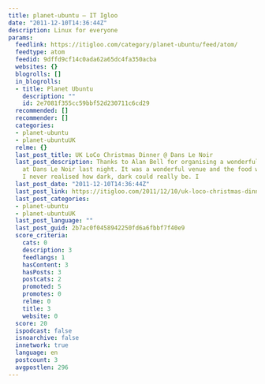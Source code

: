 ```yaml
---
title: planet-ubuntu – IT Igloo
date: "2011-12-10T14:36:44Z"
description: Linux for everyone
params:
  feedlink: https://itigloo.com/category/planet-ubuntu/feed/atom/
  feedtype: atom
  feedid: 9dffd9cf14c0ada62a65dc4fa350acba
  websites: {}
  blogrolls: []
  in_blogrolls:
  - title: Planet Ubuntu
    description: ""
    id: 2e7081f355cc59bbf52d230711c6cd29
  recommended: []
  recommender: []
  categories:
  - planet-ubuntu
  - planet-ubuntuUK
  relme: {}
  last_post_title: UK LoCo Christmas Dinner @ Dans Le Noir
  last_post_description: Thanks to Alan Bell for organising a wonderful Christmas dinner
    at Dans Le Noir last night. It was a wonderful venue and the food was amazing.
    I never realised how dark, dark could really be. I
  last_post_date: "2011-12-10T14:36:44Z"
  last_post_link: https://itigloo.com/2011/12/10/uk-loco-christmas-dinner-dans-le-noir/
  last_post_categories:
  - planet-ubuntu
  - planet-ubuntuUK
  last_post_language: ""
  last_post_guid: 2b7ac0f0458942250fd6a6fbbf7f40e9
  score_criteria:
    cats: 0
    description: 3
    feedlangs: 1
    hasContent: 3
    hasPosts: 3
    postcats: 2
    promoted: 5
    promotes: 0
    relme: 0
    title: 3
    website: 0
  score: 20
  ispodcast: false
  isnoarchive: false
  innetwork: true
  language: en
  postcount: 3
  avgpostlen: 296
---
```

